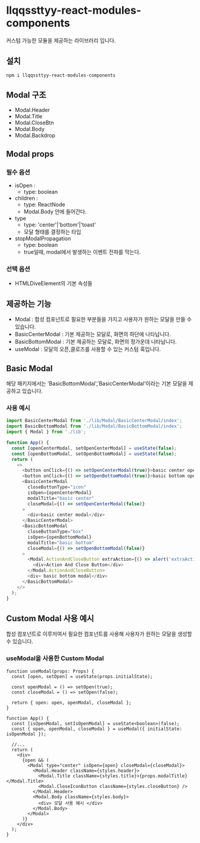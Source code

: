 # llqqssttyy-react-modules-components

커스텀 가능한 모듈을 제공하는 라이브러리 입니다.

## 설치

```
npm i llqqssttyy-react-modules-components
```

## Modal 구조

- Modal.Header
- Modal.Title
- Modal.CloseBtn
- Modal.Body
- Modal.Backdrop

## Modal props

### 필수 옵션

- isOpen :
  - type: boolean
- children :
  - type: ReactNode
  - Modal.Body 안에 들어간다.
- type
  - type: 'center'|'bottom'|'toast'
  - 모달 형태를 결정하는 타입
- stopModalPropagation
  - type: boolean
  - true일때, modal에서 발생하는 이벤트 전파를 막는다.

### 선택 옵션

- HTMLDiveElement의 기본 속성들

## 제공하는 기능

- Modal : 합성 컴포넌트로 필요한 부분들을 가지고 사용자가 원하는 모달을 만들 수 있습니다.
- BasicCenterModal : 기본 제공하는 모달로, 화면의 하단에 나타납니다.
- BasicBottomModal : 기본 제공하는 모달로, 화면의 정가운데 나타납니다.
- useModal : 모달의 오픈,클로즈를 사용할 수 있는 커스텀 훅입니다.

## Basic Modal

해당 패키지에서는 'BasicBottomModal','BasicCenterModal'이라는 기본 모달을 제공하고 있습니다.

### 사용 예시

```js
import BasicCenterModal from './lib/Modal/BasicCenterModal/index';
import BasicBottomModal from './lib/Modal/BasicBottomModal/index';
import { Modal } from './lib';

function App() {
  const [openCenterModal, setOpenCenterModal] = useState(false);
  const [openBottomModal, setOpenBottomModal] = useState(false);
  return (
    <>
      <button onClick={() => setOpenCenterModal(true)}>basic center open</button>
      <button onClick={() => setOpenBottomModal(true)}>basic bottom open</button>
      <BasicCenterModal
        closeButtonType="icon"
        isOpen={openCenterModal}
        modalTitle="basic center"
        closeModal={() => setOpenCenterModal(false)}
      >
        <div>basic center modal</div>
      </BasicCenterModal>
      <BasicBottomModal
        closeButtonType="box"
        isOpen={openBottomModal}
        modalTitle="basic bottom"
        closeModal={() => setOpenBottomModal(false)}
      >
        <Modal.ActionAndCloseButton extraAction={() => alert('extraAction!!')}>
          <div>Action And Close Button</div>
        </Modal.ActionAndCloseButton>
        <div> basic bottom modal</div>
      </BasicBottomModal>
    </>
  );
}
```

## Custom Modal 사용 예시

합성 컴포넌트로 이루저여서 필요한 컴포넌트를 사용해 사용자가 원하는 모달을 생성할 수 있습니다.

### useModal을 사용한 Custom Modal

```tsx
function useModal(props: Props) {
  const [open, setOpen] = useState(props.initialState);

  const openModal = () => setOpen(true);
  const closeModal = () => setOpen(false);

  return { open: open, openModal, closeModal };
}

function App() {
  const [isOpenModal, setIsOpenModal] = useState<boolean>(false);
  const { open, openModal, closeModal } = useModal({ initialState: isOpenModal });

  //...
  return (
    <div>
      {open && (
        <Modal type="center" isOpen={open} closeModal={closeModal}>
          <Modal.Header className={styles.header}>
            <Modal.Title className={styles.title}>{props.modalTitle}</Modal.Title>
            <Modal.CloseIconButton className={styles.closeButton} />
          </Modal.Header>
          <Modal.Body className={styles.body}>
            <div> 모달 사용 예시 </div>
          </Modal.Body>
        </Modal>
      )}
    </div>
  );
}
```
